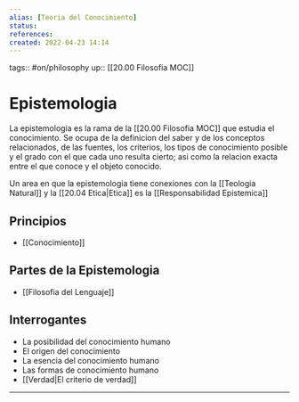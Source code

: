 ```yaml
---
alias: [Teoria del Conocimiento]
status:
references:
created: 2022-04-23 14:14
---
```

tags:: #on/philosophy 
up:: [[20.00 Filosofia MOC]]
# Epistemologia
La epistemologia es la rama de la [[20.00 Filosofia MOC]] que estudia el conocimiento. Se ocupa de la definicion del saber y de los conceptos relacionados, de las fuentes, los criterios, los tipos de conocimiento posible y el grado con el que cada uno resulta cierto; asi como la relacion exacta entre el que conoce y el objeto conocido.

Un area en que la epistemologia tiene conexiones con la [[Teologia Natural]] y la [[20.04 Etica|Etica]] es la [[Responsabilidad Epistemica]]

## Principios
- [[Conocimiento]]

## Partes de la Epistemologia
- [[Filosofia del Lenguaje]]

## Interrogantes
- La posibilidad del conocimiento humano
- El origen del conocimiento
- La esencia del conocimiento humano
- Las formas de conocimiento humano
- [[Verdad|El criterio de verdad]]

___
